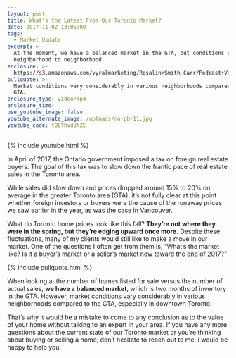 ```yaml
---
layout: post
title: What’s the Latest From Our Toronto Market?
date: 2017-11-02 13:06:00
tags:
  - Market Update
excerpt: >-
  At the moment, we have a balanced market in the GTA, but conditions vary from
  neighborhood to neighborhood.
enclosure: >-
  https://s3.amazonaws.com/vyralmarketing/Rosalin+Smith-Carr/Podcast+Videos/Whats+the+Latest+From+Our+Toronto+Market%253F.mp4
pullquote: >-
  Market conditions vary considerably in various neighborhoods compared to the
  GTA.
enclosure_type: video/mp4
enclosure_time:
use_youtube_image: false
youtube_alternate_image: /uploads/no-pb-11.jpg
youtube_code: tOEThvdUNZE
---
```



{% include youtube.html %}

In April of 2017, the Ontario government imposed a tax on foreign real estate buyers. The goal of this tax was to slow down the frantic pace of real estate sales in the Toronto area.

While sales did slow down and prices dropped around 15% to 20% on average in the greater Toronto area (GTA), it’s not fully clear at this point whether foreign investors or buyers were the cause of the runaway prices we saw earlier in the year, as was the case in Vancouver.

What do Toronto home prices look like this fall? **They’re not where they were in the spring, but they’re edging upward once more.** Despite these fluctuations, many of my clients would still like to make a move in our market. One of the questions I often get from them is, “What’s the market like? Is it a buyer’s market or a seller’s market now toward the end of 2017?”

{% include pullquote.html %}

When looking at the number of homes listed for sale versus the number of actual sales, **we have a balanced market**, which is two months of inventory in the GTA. However, market conditions vary considerably in various neighborhoods compared to the GTA, especially in downtown Toronto.

That’s why it would be a mistake to come to any conclusion as to the value of your home without talking to an expert in your area. If you have any more questions about the current state of our Toronto market or you’re thinking about buying or selling a home, don’t hesitate to reach out to me. I would be happy to help you.